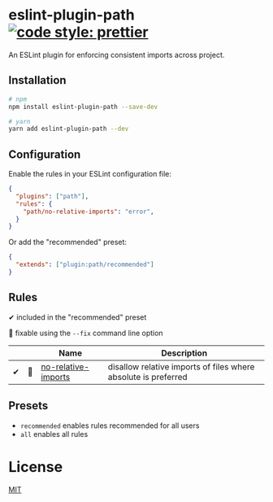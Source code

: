 # eslint-plugin-path [![code style: prettier](https://img.shields.io/badge/code_style-prettier-ff69b4.svg?style=flat-square)](https://github.com/prettier/prettier)

An ESLint plugin for enforcing consistent imports across project.

## Installation

```sh
# npm
npm install eslint-plugin-path --save-dev

# yarn
yarn add eslint-plugin-path --dev
```

## Configuration

Enable the rules in your ESLint configuration file:

```json
{
  "plugins": ["path"],
  "rules": {
    "path/no-relative-imports": "error",
  }
}
```

Or add the "recommended" preset:

```json
{
  "extends": ["plugin:path/recommended"]
}
```

## Rules

✔ included in the "recommended" preset

🔧 fixable using the `--fix` command line option

|     |     | Name                                                                                                                      | Description                                                                |
| --- | --- | ------------------------------------------------------------------------------------------------------------------------- | -------------------------------------------------------------------------- |
| ✔   | 🔧  | [no-relative-imports](https://github.com/qDanik/eslint-plugin-path/blob/main/docs/rules/no-relative-imports.md) | disallow relative imports of files where absolute is preferred |

## Presets

- `recommended` enables rules recommended for all users
- `all` enables all rules

# License

[MIT](https://github.com/qDanik/eslint-plugin-path/blob/main/LICENSE)
